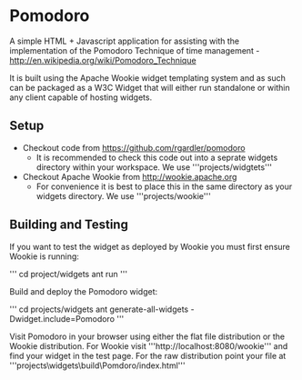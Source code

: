 Pomodoro
========

A simple HTML + Javascript application for assisting with the implementation of the Pomodoro Technique of time management - http://en.wikipedia.org/wiki/Pomodoro_Technique

It is built using the Apache Wookie widget templating system and as such can be packaged as a W3C Widget that will either run standalone or within any client capable of hosting widgets.

Setup
-----

  * Checkout code from https://github.com/rgardler/pomodoro
    * It is recommended to check this code out into a seprate widgets directory within your workspace. We use '''projects/widgtets'''
  * Checkout Apache Wookie from http://wookie.apache.org
    * For convenience it is best to place this in the same directory as your widgets directory. We use '''projects/wookie'''

Building and Testing
--------------------

If you want to test the widget as deployed by Wookie you must first ensure Wookie is running:

'''
cd project/widgets
ant run
'''

Build and deploy the Pomodoro widget:

'''
cd projects/widgets
ant generate-all-widgets -Dwidget.include=Pomodoro
'''

Visit Pomodoro in your browser using either the flat file distribution or the Wookie distribution. For Wookie visit '''http://localhost:8080/wookie''' and find your widget in the test page. For the raw distribution point your file at '''projects\widgets\build\Pomdoro/index.html'''